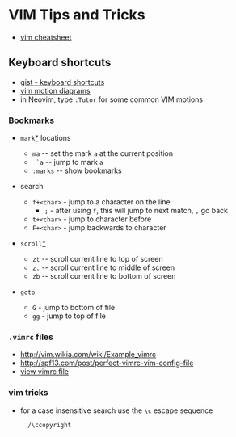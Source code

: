 VIM Tips and Tricks
===================

- [vim cheatsheet](https://vim.rtorr.com/)

## Keyboard shortcuts

* [gist - keyboard shortcuts](https://gist.github.com/awidegreen/3854277)
* [vim motion diagrams](https://www.barbarianmeetscoding.com/boost-your-coding-fu-with-vscode-and-vim/moving-blazingly-fast-with-the-core-vim-motions/)
* in Neovim, type `:Tutor` for some common VIM motions

### Bookmarks

* `mark`[*](http://vim.wikia.com/wiki/Using_marks) locations

 	+ `ma` -- set the mark `a` at the current position
 	+ `` `a`` -- jump to mark `a`
	+ `:marks` -- show bookmarks

* search

	+ `f+<char>` - jump to a character on the line
    	+ `;` - after using `f`, this will jump to next match, `,` go back
  	+ `t+<char>` - jump to character before
  	+ `F+<char>` - jump backwards to character
	
* `scroll`[*](http://vimdoc.sourceforge.net/htmldoc/scroll.html)

	+ `zt` -- scroll current line to top of screen
	+ `z.` -- scroll current line to middle of screen
	+ `zb` -- scroll current line to bottom of screen

* `goto`

	+ `G` - jump to bottom of file
	+ `gg` - jump to top of file 

### `.vimrc` files

- http://vim.wikia.com/wiki/Example_vimrc
- http://spf13.com/post/perfect-vimrc-vim-config-file
- [view vimrc file](http://vim.wikia.com/wiki/Open_vimrc_file)

### vim tricks

* for a case insensitive search use the `\c` escape sequence

		/\ccopyright

